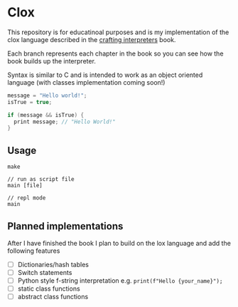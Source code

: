 # Clox

This repository is for educatinoal purposes and is my implementation of the clox language described in the [crafting interpreters](http://craftinginterpreters.com/contents.html) book. 

Each branch represents each chapter in the book so you can see how the book builds up the interpreter. 

Syntax is similar to C and is intended to work as an object oriented language (with classes implementation coming soon!) 

```C
message = "Hello world!";
isTrue = true;

if (message && isTrue) {
  print message; // "Hello World!" 
}
```

## Usage

```
make

// run as script file
main [file]

// repl mode
main
```

## Planned implementations 

After I have finished the book I plan to build on the lox language and add the following features

- [ ] Dictionaries/hash tables
- [ ] Switch statements
- [ ] Python style f-string interpretation e.g. `print(f"Hello {your_name}");`
- [ ] static class functions
- [ ] abstract class functions
